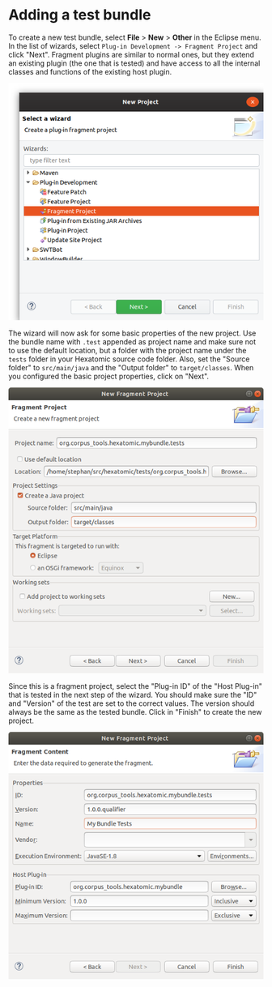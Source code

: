 # Adding a test bundle

To create a new test bundle, select **File** > **New** > **Other** in the Eclipse menu.
In the list of wizards, select `Plug-in Development -> Fragment Project` and click "Next".
Fragment plugins are similar to normal ones, but they extend an existing plugin (the one that is tested) and have access
to all the internal classes and functions of the existing host plugin.

![New fragment project wizard selection](new-fragment-project-wizard.png)

The wizard will now ask for some basic properties of the new project.
Use the bundle name with `.test` appended as project name and make sure not to use the default location, but a folder
with the project name under the `tests` folder in your Hexatomic source code folder.
Also, set the "Source folder" to `src/main/java` and the "Output folder" to `target/classes`.
When you configured the basic project properties, click on "Next".

![Basic fragment project properties](new-fragment-project-desc.png)

Since this is a fragment project, select the "Plug-in ID" of the "Host Plug-in" that is tested in the next step of the wizard.
You should make sure the "ID" and "Version" of the test are set to the correct values. 
The version should always be the same as the tested bundle.
Click in "Finish" to create the new project.

![Basic fragment project properties](new-fragment-project-host.png)
